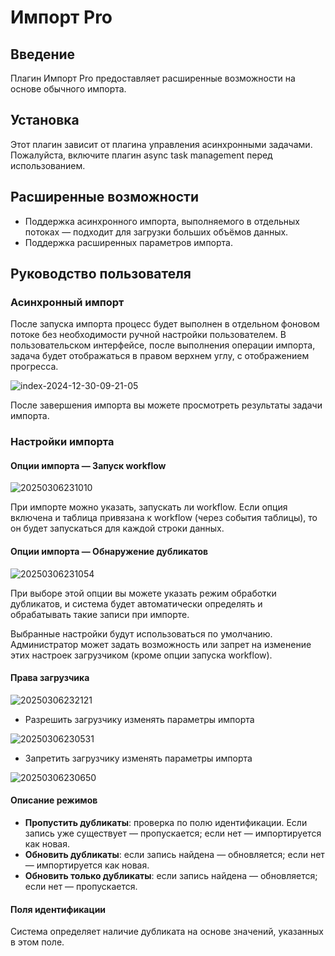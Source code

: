 # Импорт Pro

<PluginInfo commercial="true" name="action-import-pro"></PluginInfo>

## Введение

Плагин Импорт Pro предоставляет расширенные возможности на основе обычного импорта.

## Установка

Этот плагин зависит от плагина управления асинхронными задачами. Пожалуйста, включите плагин async task management перед использованием.

## Расширенные возможности

- Поддержка асинхронного импорта, выполняемого в отдельных потоках — подходит для загрузки больших объёмов данных.
- Поддержка расширенных параметров импорта.

## Руководство пользователя

### Асинхронный импорт

После запуска импорта процесс будет выполнен в отдельном фоновом потоке без необходимости ручной настройки пользователем. В пользовательском интерфейсе, после выполнения операции импорта, задача будет отображаться в правом верхнем углу, с отображением прогресса.

![index-2024-12-30-09-21-05](https://static-docs.nocobase.com/index-2024-12-30-09-21-05.png)

После завершения импорта вы можете просмотреть результаты задачи импорта.

### Настройки импорта

#### Опции импорта — Запуск workflow

![20250306231010](https://static-docs.nocobase.com/20250306231010.png)

При импорте можно указать, запускать ли workflow. Если опция включена и таблица привязана к workflow (через события таблицы), то он будет запускаться для каждой строки данных.

#### Опции импорта — Обнаружение дубликатов

![20250306231054](https://static-docs.nocobase.com/20250306231054.png)

При выборе этой опции вы можете указать режим обработки дубликатов, и система будет автоматически определять и обрабатывать такие записи при импорте.

Выбранные настройки будут использоваться по умолчанию. Администратор может задать возможность или запрет на изменение этих настроек загрузчиком (кроме опции запуска workflow).

#### Права загрузчика

![20250306232121](https://static-docs.nocobase.com/20250306232121.png)

- Разрешить загрузчику изменять параметры импорта

![20250306230531](https://static-docs.nocobase.com/20250306230531.png)

- Запретить загрузчику изменять параметры импорта

![20250306230650](https://static-docs.nocobase.com/20250306230650.png)

#### Описание режимов

- **Пропустить дубликаты**: проверка по полю идентификации. Если запись уже существует — пропускается; если нет — импортируется как новая.
- **Обновить дубликаты**: если запись найдена — обновляется; если нет — импортируется как новая.
- **Обновить только дубликаты**: если запись найдена — обновляется; если нет — пропускается.

#### Поля идентификации

Система определяет наличие дубликата на основе значений, указанных в этом поле.
